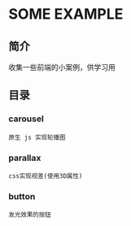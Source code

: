 # SOME EXAMPLE

## 简介

收集一些前端的小案例，供学习用

## 目录

### carousel

    原生 js 实现轮播图

### parallax

    css实现视差(使用3D属性)

### button

    发光效果的按钮
